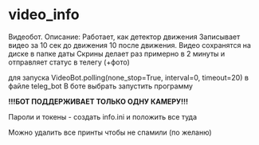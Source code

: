 # video_info
Видеобот. 
Описание:
Работает, как детектор движения
Записывает видео за 10 сек до движения 10 после движения.
Видео сохранятся на диске в папке даты
Скрины делает раз примерно в 2 минуты и отправляет статус в телегу (+фото)

для запуска 
VideoBot.polling(none_stop=True, interval=0, timeout=20)
в файле teleg_bot 
В боте выбрать запустить программу 

**!!!БОТ ПОДДЕРЖИВАЕТ ТОЛЬКО ОДНУ КАМЕРУ!!!**

Пароли и токены - создать info.ini  и положить все туда

Можно удалить все принты чтобы не спамили (по желаню)

